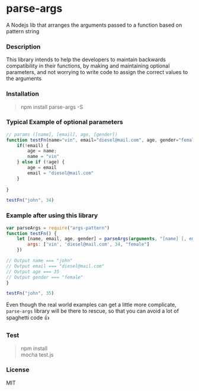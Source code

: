 # parse-args
A Nodejs lib that arranges the arguments passed to a function based on pattern string

### Description

This library intends to help the developers to maintain backwards compatibility in their
functions, by making and maintaining optional parameters, and not worrying to write 
code to assign the correct values to the arguments


### Installation 

> npm install parse-args -S

### Typical Example of optional parameters
```javascript
// params ([name], [email], age, [gender])
function testFn(name="vin", email="diesel@mail.com", age, gender="female"){
    if(!email) {
        age = name;
        name = "vin"
    } else if (!age) {
        age = email
        email = "diesel@mail.com"
    }
  
}

testFn("john", 34)

```


### Example after using this library

```javascript
var parseArgs = require("args-pattern")
function testFn() {
    let [name, email, age, gender] = parseArgs(arguments, "[name] [, email] , age [, gender]", {
        args: ['vin', 'diesel@mail.com', 34, "female"]
    })

// Output name === "john"
// Output email === "diesel@mail.com"
// Output age === 35
// Output gender === "female"
} 

testFn("john", 35)

```

Even though the real world examples can get a little more complicate, `parse-args` library
will be there to rescue, so that you can avoid a lot of spaghetti code :thumbsup: 


### Test

> npm install  
> mocha test.js

### License
MIT